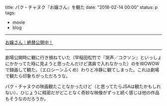 title: パク・チャヌク『お嬢さん』を観た
date: "2018-02-14 00:00"
status: p
tags:
- movie
- blog
---

[お嬢さん｜絶賛公開中！](http://ojosan.jp/)

---

劇場公開時に観に行き損ねていた（早稲田松竹で『哭声／コクソン』といっしょにかかってた時に見ようと思ったんだけど満員で入れなかった）のをWOWOWで録画して観た。（エロシーンふくめ）わりと冷静に観てしまった。これは劇場で観たら印象ちがっただろうな。

パク・チャヌクの映画観たことなかったけど（と思ってたらJSAは観たかもしれない）、ひじょうに精密だがどことなく奇妙な映像がずっと続く感じは他の作品もそうなのだろうか。
